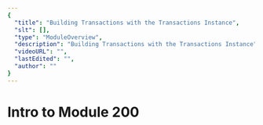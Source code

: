 ```yaml
---
{
  "title": "Building Transactions with the Transactions Instance",
  "slt": [],
  "type": "ModuleOverview",
  "description": "Building Transactions with the Transactions Instance",
  "videoURL": "",
  "lastEdited": "",
  "author": ""
}
---
```


# Intro to Module 200